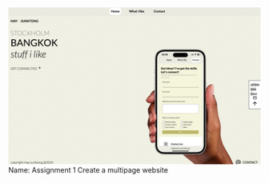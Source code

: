 <img alt="mock photo" src="./assets/images/mock.png">
Name: Assignment 1 Create a multipage website
